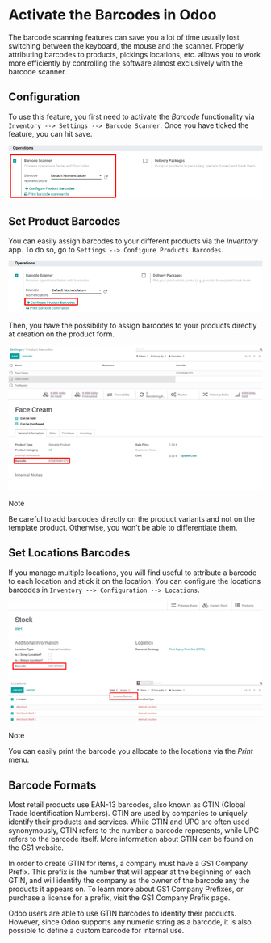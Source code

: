 # Activate the Barcodes in Odoo

<div id="inventory/barcode/software">

The barcode scanning features can save you a lot of time usually lost
switching between the keyboard, the mouse and the scanner. Properly
attributing barcodes to products, pickings locations, etc. allows you to
work more efficiently by controlling the software almost exclusively
with the barcode scanner.

</div>

## Configuration

To use this feature, you first need to activate the *Barcode*
functionality via `Inventory --> Settings --> Barcode Scanner`. Once you
have ticked the feature, you can hit save.

<img src="software/software_01.png" class="align-center" alt="image" />

## Set Product Barcodes

You can easily assign barcodes to your different products via the
*Inventory* app. To do so, go to
`Settings --> Configure Products Barcodes`.

<img src="software/software_02.png" class="align-center" alt="image" />

Then, you have the possibility to assign barcodes to your products
directly at creation on the product form.

<img src="software/software_03.png" class="align-center" alt="image" />

<img src="software/software_04.png" class="align-center" alt="image" />

> [!NOTE]
> Be careful to add barcodes directly on the product variants and not on
> the template product. Otherwise, you won’t be able to differentiate
> them.

## Set Locations Barcodes

If you manage multiple locations, you will find useful to attribute a
barcode to each location and stick it on the location. You can configure
the locations barcodes in `Inventory --> Configuration --> Locations`.

<img src="software/software_05.png" class="align-center" alt="image" />

<img src="software/software_06.png" class="align-center" alt="image" />

> [!NOTE]
> You can easily print the barcode you allocate to the locations via the
> *Print* menu.

## Barcode Formats

Most retail products use EAN-13 barcodes, also known as GTIN (Global
Trade Identification Numbers). GTIN are used by companies to uniquely
identify their products and services. While GTIN and UPC are often used
synonymously, GTIN refers to the number a barcode represents, while UPC
refers to the barcode itself. More information about GTIN can be found
on the GS1 website.

In order to create GTIN for items, a company must have a GS1 Company
Prefix. This prefix is the number that will appear at the beginning of
each GTIN, and will identify the company as the owner of the barcode any
the products it appears on. To learn more about GS1 Company Prefixes, or
purchase a license for a prefix, visit the GS1 Company Prefix page.

Odoo users are able to use GTIN barcodes to identify their products.
However, since Odoo supports any numeric string as a barcode, it is also
possible to define a custom barcode for internal use.
